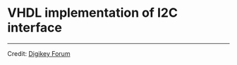 # VHDL implementation of I2C interface
***
Credit: [Digikey Forum](https://forum.digikey.com/t/i2c-master-vhdl/12797)